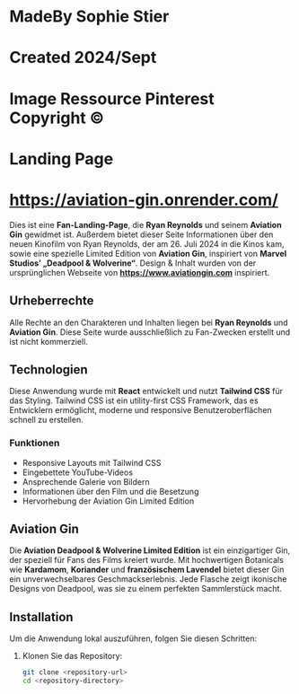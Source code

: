 # MadeBy Sophie Stier
# Created 2024/Sept
# Image Ressource Pinterest Copyright ©

#  Landing Page

# https://aviation-gin.onrender.com/

Dies ist eine **Fan-Landing-Page**, die **Ryan Reynolds** und seinem **Aviation Gin** gewidmet ist. Außerdem bietet dieser Seite Informationen über den neuen Kinofilm von Ryan Reynolds, der am 26. Juli 2024 in die Kinos kam, sowie eine spezielle Limited Edition von **Aviation Gin**, inspiriert von **Marvel Studios’ „Deadpool & Wolverine“**.
Design & Inhalt wurden von der ursprünglichen Webseite  von **https://www.aviationgin.com** inspiriert.

## Urheberrechte

Alle Rechte an den Charakteren und Inhalten liegen bei **Ryan Reynolds** und **Aviation Gin**. Diese Seite wurde ausschließlich zu Fan-Zwecken erstellt und ist nicht kommerziell.

## Technologien

Diese Anwendung wurde mit **React** entwickelt und nutzt **Tailwind CSS** für das Styling. Tailwind CSS ist ein utility-first CSS Framework, das es Entwicklern ermöglicht, moderne und responsive Benutzeroberflächen schnell zu erstellen.

### Funktionen

- Responsive Layouts mit Tailwind CSS
- Eingebettete YouTube-Videos
- Ansprechende Galerie von Bildern
- Informationen über den Film und die Besetzung
- Hervorhebung der Aviation Gin Limited Edition

## Aviation Gin

Die **Aviation Deadpool & Wolverine Limited Edition** ist ein einzigartiger Gin, der speziell für Fans des Films kreiert wurde. Mit hochwertigen Botanicals wie **Kardamom**, **Koriander** und **französischem Lavendel** bietet dieser Gin ein unverwechselbares Geschmackserlebnis. Jede Flasche zeigt ikonische Designs von Deadpool, was sie zu einem perfekten Sammlerstück macht.

## Installation

Um die Anwendung lokal auszuführen, folgen Sie diesen Schritten:

1. Klonen Sie das Repository:
   ```bash
   git clone <repository-url>
   cd <repository-directory>